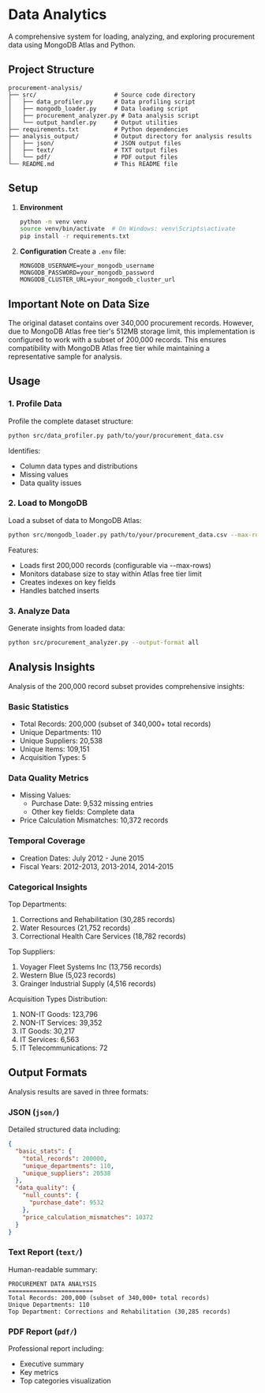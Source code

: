 # Data Analytics

A comprehensive system for loading, analyzing, and exploring procurement data using MongoDB Atlas and Python.

## Project Structure
```
procurement-analysis/
├── src/                      # Source code directory
│   ├── data_profiler.py      # Data profiling script
│   ├── mongodb_loader.py     # Data loading script
│   ├── procurement_analyzer.py # Data analysis script
│   └── output_handler.py     # Output utilities
├── requirements.txt          # Python dependencies
├── analysis_output/          # Output directory for analysis results
│   ├── json/                 # JSON output files
│   ├── text/                 # TXT output files
│   └── pdf/                  # PDF output files
└── README.md                 # This README file
```

## Setup

1. **Environment**
   ```bash
   python -m venv venv
   source venv/bin/activate  # On Windows: venv\Scripts\activate
   pip install -r requirements.txt
   ```

2. **Configuration**
   Create a `.env` file:
   ```plaintext
   MONGODB_USERNAME=your_mongodb_username
   MONGODB_PASSWORD=your_mongodb_password
   MONGODB_CLUSTER_URL=your_mongodb_cluster_url
   ```

## Important Note on Data Size

The original dataset contains over 340,000 procurement records. However, due to MongoDB Atlas free tier's 512MB storage limit, this implementation is configured to work with a subset of 200,000 records. This ensures compatibility with MongoDB Atlas free tier while maintaining a representative sample for analysis.

## Usage

### 1. Profile Data
Profile the complete dataset structure:
```bash
python src/data_profiler.py path/to/your/procurement_data.csv
```
Identifies:
- Column data types and distributions
- Missing values
- Data quality issues

### 2. Load to MongoDB
Load a subset of data to MongoDB Atlas:
```bash
python src/mongodb_loader.py path/to/your/procurement_data.csv --max-rows 200000
```
Features:
- Loads first 200,000 records (configurable via --max-rows)
- Monitors database size to stay within Atlas free tier limit
- Creates indexes on key fields
- Handles batched inserts

### 3. Analyze Data
Generate insights from loaded data:
```bash
python src/procurement_analyzer.py --output-format all
```

## Analysis Insights

Analysis of the 200,000 record subset provides comprehensive insights:

### Basic Statistics
- Total Records: 200,000 (subset of 340,000+ total records)
- Unique Departments: 110
- Unique Suppliers: 20,538
- Unique Items: 109,151
- Acquisition Types: 5

### Data Quality Metrics
- Missing Values:
  - Purchase Date: 9,532 missing entries
  - Other key fields: Complete data
- Price Calculation Mismatches: 10,372 records

### Temporal Coverage
- Creation Dates: July 2012 - June 2015
- Fiscal Years: 2012-2013, 2013-2014, 2014-2015

### Categorical Insights
Top Departments:
1. Corrections and Rehabilitation (30,285 records)
2. Water Resources (21,752 records)
3. Correctional Health Care Services (18,782 records)

Top Suppliers:
1. Voyager Fleet Systems Inc (13,756 records)
2. Western Blue (5,023 records)
3. Grainger Industrial Supply (4,516 records)

Acquisition Types Distribution:
1. NON-IT Goods: 123,796
2. NON-IT Services: 39,352
3. IT Goods: 30,217
4. IT Services: 6,563
5. IT Telecommunications: 72

## Output Formats

Analysis results are saved in three formats:

### JSON (`json/`)
Detailed structured data including:
```json
{
  "basic_stats": {
    "total_records": 200000,
    "unique_departments": 110,
    "unique_suppliers": 20538
  },
  "data_quality": {
    "null_counts": {
      "purchase_date": 9532
    },
    "price_calculation_mismatches": 10372
  }
}
```

### Text Report (`text/`)
Human-readable summary:
```
PROCUREMENT DATA ANALYSIS
========================
Total Records: 200,000 (subset of 340,000+ total records)
Unique Departments: 110
Top Department: Corrections and Rehabilitation (30,285 records)
```

### PDF Report (`pdf/`)
Professional report including:
- Executive summary
- Key metrics
- Top categories visualization